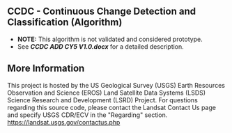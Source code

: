## CCDC - Continuous Change Detection and Classification (Algorithm)
* <b>NOTE:</b> This algorithm is not validated and considered prototype.
* See <b><i>CCDC ADD CY5 V1.0.docx</i></b> for a detailed description.

## More Information
This project is hosted by the US Geological Survey (USGS) Earth Resources Observation and Science (EROS)
Land Satellite Data Systems (LSDS) Science Research and Development (LSRD) Project. For questions regarding
this source code, please contact the Landsat Contact Us page and specify USGS CDR/ECV in the
"Regarding" section. https://landsat.usgs.gov/contactus.php
